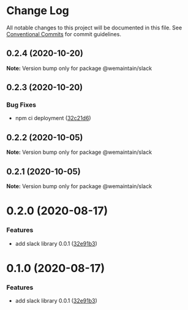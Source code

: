 # Change Log

All notable changes to this project will be documented in this file.
See [Conventional Commits](https://conventionalcommits.org) for commit guidelines.

## 0.2.4 (2020-10-20)

**Note:** Version bump only for package @wemaintain/slack





## 0.2.3 (2020-10-20)


### Bug Fixes

* npm ci deployment ([32c21d6](https://github.com/wemaintain/nest-tools/commit/32c21d6d42e891c577189377a16f0e7aeb91aa0f))





## 0.2.2 (2020-10-05)

**Note:** Version bump only for package @wemaintain/slack





## 0.2.1 (2020-10-05)

**Note:** Version bump only for package @wemaintain/slack





# 0.2.0 (2020-08-17)


### Features

* add slack library 0.0.1 ([32e91b3](https://github.com/wemaintain/nest-tools/commit/32e91b338824e000bed15765a49aaa841bc304ea))





# 0.1.0 (2020-08-17)


### Features

* add slack library 0.0.1 ([32e91b3](https://github.com/wemaintain/nest-tools/commit/32e91b338824e000bed15765a49aaa841bc304ea))
